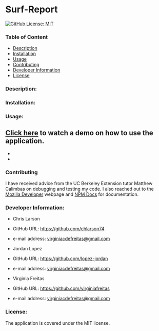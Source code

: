 # Surf-Report
  [![GitHub License: MIT](https://img.shields.io/badge/License-MIT-blue.svg)](https://opensource.org/licenses/MIT)

  ### Table of Content
  * [Description](#description)
  * [Installation](#installation)
  * [Usage](#usage)
  * [Contributing](#contributing)
  * [Developer Information](#developer-information)
  * [License](#license)

  ### Description:
  

  ### Installation:


  ### Usage:
  [Click here](https://drive.google.com/file/d/1SziOteutDfpBEBJGke5inlRudJNPsTX-/view) to watch a demo on how to use the application. 
  - 
  - 
  - 
  

  ### Contributing
  I have received advice from the UC Berkeley Extension tutor Matthew Calimbas on debugging and testing my code. I also reached out to the [Mozilla Developer](https://developer.mozilla.org/en-US/) webpage and [NPM Docs](https://docs.npmjs.com/) for documentation.

  ### Developer Information:
  - Chris Larson
  - GitHub URL: https://github.com/chlarson74
  - e-mail address: virginiacdefreitas@gmail.com

  - Jordan Lopez
  - GitHub URL: https://github.com/lopez-jordan
  - e-mail address: virginiacdefreitas@gmail.com

  - Virginia Freitas
  - GitHub URL: https://github.com/virginiafreitas
  - e-mail address: virginiacdefreitas@gmail.com

  ### License:
  The application is covered under the MIT license.
  